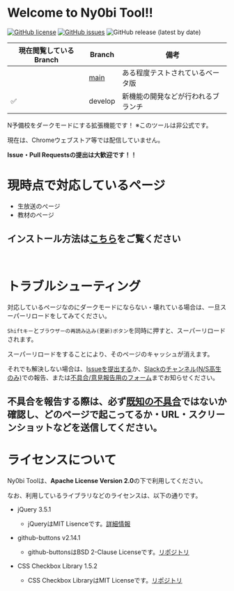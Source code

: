 # Welcome to Ny0bi Tool!!

[![GitHub license](https://img.shields.io/github/license/CoreNion/Ny0bi_Tool?style=plastic)](https://github.com/CoreNion/Ny0bi_Tool/LICENSE) 
[![GitHub issues](https://img.shields.io/github/issues/CoreNion/Ny0bi_Tool?style=plastic)](https://github.com/CoreNion/Ny0bi_Tool/issues)
![GitHub release (latest by date)](https://img.shields.io/github/v/release/CoreNion/Ny0bi_Tool?label=Latest%20Release&style=plastic)

| 現在閲覧しているBranch | Branch                                                   | 備考                           | 
| ---------------------- | -------------------------------------------------------- | ------------------------------ | 
|                        | [main](https://github.com/CoreNion/Ny0bi_Tool/tree/main) | ある程度テストされているベータ版 | 
| ✅                     | develop                                                  | 新機能の開発などが行われるブランチ       | 

N予備校をダークモードにする拡張機能です！ ※このツールは非公式です。

現在は、Chromeウェブストア等では配信していません。

**Issue・Pull Requestsの提出は大歓迎です！！**

# 現時点で対応しているページ

- 生放送のぺージ
- 教材のページ

## インストール方法は[こちら](https://github.com/CoreNion/Ny0bi_Tool/wiki/Ny0bi-Tool%E3%81%AE%E3%82%A4%E3%83%B3%E3%82%B9%E3%83%88%E3%83%BC%E3%83%AB%E3%83%BB%E3%82%A2%E3%83%83%E3%83%97%E3%83%87%E3%83%BC%E3%83%88%E6%96%B9%E6%B3%95(%E3%83%95%E3%82%A1%E3%82%A4%E3%83%AB%E6%96%B9%E5%BC%8F))をご覧ください

<br>

# トラブルシューティング

対応しているページなのにダークモードにならない・壊れている場合は、一旦スーパーリロードをしてみてください。

`Shiftキー`と`ブラウザーの再読み込み(更新)ボタン`を同時に押すと、スーパーリロードされます。

スーパーリロードをすることにより、そのページのキャッシュが消えます。

それでも解決しない場合は、[Issueを提出する](https://github.com/CoreNion/Ny0bi_Tool/issues/new/choose)か、[Slackのチャンネル(N/S高生のみ)](https://n-highschool.slack.com/archives/C01UTQK4ZSQ)での報告、または[不具合/意見報告用のフォーム](https://forms.gle/o3o4ccZ11Qb6gCiSA)までお知らせください。

## 不具合を報告する際は、必ず[既知の不具合](https://github.com/CoreNion/Ny0bi_Tool/issues)ではないか確認し、どのページで起こってるか・URL・スクリーンショットなどを送信してください。

# ライセンスについて
Ny0bi Toolは、**Apache License Version 2.0**の下で利用してください。

なお、利用しているライブラリなどのライセンスは、以下の通りです。

- jQuery 3.5.1
  - jQueryはMIT Lisenceです。[詳細情報](https://jquery.org/license/)

- github-buttons v2.14.1
  - github-buttonsはBSD 2-Clause Licenseです。[リポジトリ](https://github.com/ntkme/github-buttons/)

- CSS Checkbox Library 1.5.2
  - CSS Checkbox LibraryはMIT Licenseです。[リポジトリ](https://github.com/hunzaboy/CSS-Checkbox-Library)
